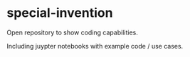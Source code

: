 # special-invention
Open repository to show coding capabilities. 

Including juypter notebooks with example code / use cases. 
